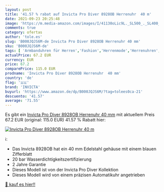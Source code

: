 ```yaml
---
layout: post
title: '41.57 % rabat auf Invicta Pro Diver 8928OB Herrenuhr  40 m'
date: 2021-09-23 20:25:48
image: 'https://m.media-amazon.com/images/I/41130oLic9L._SL500_._SL400_.jpg'
comments: true
category: ofertas
author: 'tole.es'
slug: 'B000JQJS6M-de Invicta Pro Diver 8928OB Herrenuhr 40 mm'
sku: 'B000JQJS6M-de'
tags: [ 'Armbanduhren für Herren','Fashion','Herrenmode','Herrenuhren','Regular Stores','Shops','Uhren','invicta', ]
actualPrice: 67.2 EUR
currency: EUR
price: 67.2
comparePrice: 115.0 EUR
prodname: 'Invicta Pro Diver 8928OB Herrenuhr  40 mm'
country: 'de'
flag: '🇩🇪'
brand: 'INVICTA'
buyurl: 'https://www.amazon.de/dp/B000JQJS6M/?tag=tolees0ca-21'
descuento: '41.57'
average: '71.55'
---
```


Es gibt ein [Invicta Pro Diver 8928OB Herrenuhr  40 mm](https://www.amazon.de/dp/B000JQJS6M/?tag=tolees0ca-21) mit aktuellem Preis 67.2 EUR (original: 115.0 EUR) 41.57 % Rabatt hier:

[![Invicta Pro Diver 8928OB Herrenuhr  40 m](https://m.media-amazon.com/images/I/41130oLic9L._SL500_._SL400_.jpg)](https://www.amazon.de/dp/B000JQJS6M/?tag=tolees0ca-21)

ℹ️:

- Das Invicta 8928OB hat ein 40 mm Edelstahl gehäuse mit einem blauen Zifferblatt
- 20 bar Wasserdichtigkeitszertifizierung
- 2 Jahre Garantie
- Dieses Modell ist von der Invicta Pro Diver Kollektion
- Dieses Modell wird von einem präzisen Automatikuhr angetrieben

[🛒 kauf es hier!!](https://www.amazon.de/dp/B000JQJS6M/?tag=tolees0ca-21)
